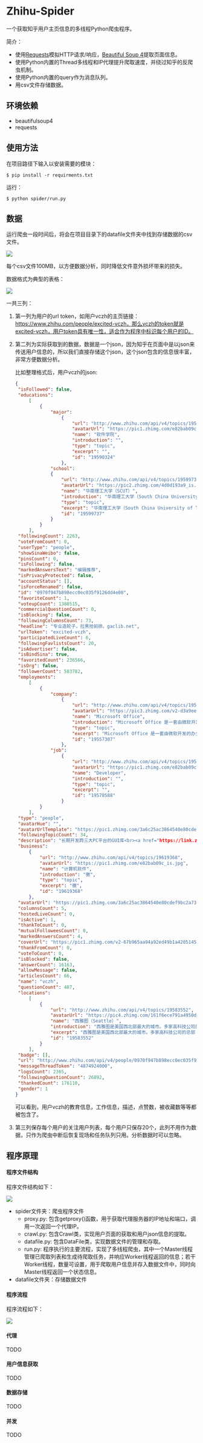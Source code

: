 # Zhihu-Spider

一个获取知乎用户主页信息的多线程Python爬虫程序。

简介：

* 使用[Requests](http://www.python-requests.org/en/master/)模拟HTTP请求/响应，[Beautiful Soup 4](https://www.crummy.com/software/BeautifulSoup/)提取页面信息。
* 使用Python内置的Thread多线程和IP代理提升爬取速度，并绕过知乎的反爬虫机制。
* 使用Python内置的query作为消息队列。
* 用csv文件存储数据。

## 环境依赖

* beautifulsoup4
* requests

## 使用方法

在项目路径下输入以安装需要的模块：

```shell
$ pip install -r requirments.txt
```

运行：

```shell
$ python spider/run.py
```

## 数据

运行爬虫一段时间后，将会在项目目录下的datafile文件夹中找到存储数据的csv文件。

![](./image/datafilelist.png)

每个csv文件100MB，以方便数据分析，同时降低文件意外损坏带来的损失。

数据格式为典型的表格：

![](./image/datafile.png)

一共三列：

1. 第一列为用户的url token，如用户vczh的主页链接：https://www.zhihu.com/people/excited-vczh，那么vczh的token就是excited-vczh，用户token具有唯一性，适合作为程序中标识每个用户的ID。

2. 第二列为实际获取到的数据，数据是一个json，因为知乎在页面中是以json来传送用户信息的，所以我们直接存储这个json，这个json包含的信息很丰富，非常方便数据分析。

   比如整理格式后，用户vczh的json:

   ```json
   {
   	"isFollowed": false, 
   	"educations": 
   		[
   			{
   				"major": 
   					{
   						"url": "http://www.zhihu.com/api/v4/topics/19590324", 
   						"avatarUrl": "https://pic1.zhimg.com/e82bab09c_is.jpg", 
   						"name": "软件学院", 
   						"introduction": "", 
   						"type": "topic", 
   						"excerpt": "", 
   						"id": "19590324"
   					}, 
   				"school": 
   				{
   					"url": "http://www.zhihu.com/api/v4/topics/19599737", 
   					"avatarUrl": "https://pic2.zhimg.com/4d0d193a9_is.jpg", 
   					"name": "华南理工大学（SCUT）", 
   					"introduction": "华南理工大学（South China University of Technology）（原华南工学院，1952年建立）：教育部直属的重点大学，涵盖理、工、管、经、文、法等多学科，先后成为“211工程”和“985工程”院校，被誉为中国“南方工科大学的一面旗帜”，“工程师的摇篮”，“企业家的摇篮”。校园分为两个校区，北校区位于广州市天河区五山高校区，南校区位于广州市番禺区广州大学城内。学校占地面积4417亩(其中南校区1677亩)。北校区湖光山色交相辉映，绿树繁花香飘四季，民族式建筑与现代化楼群错落有致，环境优美清新，文化底蕴深厚，是教育部命名的“文明校园”；南校区是一个环境优美、设施先进、管理完善、制度创新的现代化校园，是莘莘学子求学的理想之地。", 
   					"type": "topic", 
   					"excerpt": "华南理工大学（South China University of Technology）（原华南工学院，1952年建立）：教育部直属的重点大学，涵盖理、工、管、经、文、法等多学科，先后成为“211工程”和“985工程”院校，被誉为中国“南方工科大学的一面旗帜”，“工程师的摇篮”，“企业家的摇篮”。校园分为两个校区，北校区位于广州市天河区五山高校区，南校区位于广州市番禺区广州大学城内。学校占地面积4417亩(其中南校区1677亩)。北校区湖光山色交相辉…", 
   					"id": "19599737"
   				}
   			}
   		], 
   	"followingCount": 2263, 
   	"voteFromCount": 0, 
   	"userType": "people", 
   	"showSinaWeibo": false, 
   	"pinsCount": 0, 
   	"isFollowing": false, 
   	"markedAnswersText": "编辑推荐", 
   	"isPrivacyProtected": false, 
   	"accountStatus": [], 
   	"isForceRenamed": false, 
   	"id": "0970f947b898ecc0ec035f9126dd4e08", 
   	"favoriteCount": 1, 
   	"voteupCount": 1388515, 
   	"commercialQuestionCount": 0, 
   	"isBlocking": false, 
   	"followingColumnsCount": 73, 
   	"headline": "专业造轮子，拉黑抢前排。gaclib.net", 
   	"urlToken": "excited-vczh", 
   	"participatedLiveCount": 6, 
   	"followingFavlistsCount": 20, 
   	"isAdvertiser": false, 
   	"isBindSina": true, 
   	"favoritedCount": 236566, 
   	"isOrg": false, 
   	"followerCount": 583782, 
   	"employments": 
   		[
   			{
   				"company": 
   					{
   						"url": "http://www.zhihu.com/api/v4/topics/19557307", 
   						"avatarUrl": "https://pic3.zhimg.com/v2-d3a9ee5ba3a2fe711087787c6169dcca_is.jpg", 
   						"name": "Microsoft Office", 
   						"introduction": "Microsoft Office 是一套由微软开发的办公软件。", 
   						"type": "topic", 
   						"excerpt": "Microsoft Office 是一套由微软开发的办公软件。", 
   						"id": "19557307"
   					}, 
   				"job": 
   					{
   						"url": "http://www.zhihu.com/api/v4/topics/19578588", 
   						"avatarUrl": "https://pic1.zhimg.com/e82bab09c_is.jpg", 
   						"name": "Developer", 
   						"introduction": "", 
   						"type": "topic", 
   						"excerpt": "", 
   						"id": "19578588"
   					}
   			}
   		], 
   	"type": "people", 
   	"avatarHue": "", 
   	"avatarUrlTemplate": "https://pic1.zhimg.com/3a6c25ac3864540e80cdef9bc2a73900_{size}.jpg", 
   	"followingTopicCount": 34, 
   	"description": "长期开发跨三大PC平台的GUI库<br><a href="https://link.zhihu.com/?target=http%3A//www.gaclib.net" class=" external" target="_blank" rel="nofollow noreferrer"><span class="invisible">http://www.</span><span class="visible">gaclib.net</span><span class="invisible"></span><i class="icon-external"></i></a>，讨论QQ群：231200072（不闲聊）<br>不再更新的技术博客：<a href="https://link.zhihu.com/?target=http%3A//www.cppblog.com/vczh" class=" external" target="_blank" rel="nofollow noreferrer"><span class="invisible">http://www.</span><span class="visible">cppblog.com/vczh</span><span class="invisible"></span><i class="icon-external"></i></a>", 
   	"business": 
   		{
   			"url": "http://www.zhihu.com/api/v4/topics/19619368", 
   			"avatarUrl": "https://pic1.zhimg.com/e82bab09c_is.jpg", 
   			"name": "计算机软件", 
   			"introduction": "徼", 
   			"type": "topic", 
   			"excerpt": "徼", 
   			"id": "19619368"
   		}, 
   	"avatarUrl": "https://pic1.zhimg.com/3a6c25ac3864540e80cdef9bc2a73900_is.jpg", 
   	"columnsCount": 5, 
   	"hostedLiveCount": 0, 
   	"isActive": 1, 
   	"thankToCount": 0, 
   	"mutualFolloweesCount": 0, 
   	"markedAnswersCount": 4, 
   	"coverUrl": "https://pic1.zhimg.com/v2-67b965aa94a92ed49b1a4205145b5cf4_b.jpg", 
   	"thankFromCount": 0, 
   	"voteToCount": 0, 
   	"isBlocked": false, 
   	"answerCount": 16163, 
   	"allowMessage": false, 
   	"articlesCount": 66, 
   	"name": "vczh", 
   	"questionCount": 487, 
   	"locations": 
   		[
   			{
   				"url": "http://www.zhihu.com/api/v4/topics/19583552", 
   				"avatarUrl": "https://pic4.zhimg.com/161f6ece791a4950ded3278fb74a2f9b_is.jpg", 
   				"name": "西雅图（Seattle）", 
   				"introduction": "西雅图是美国西北部最大的城市。多家高科技公司的总部（Microsoft, Amazon，Boeing 等等）坐落于此。", "type": "topic", 
   				"excerpt": "西雅图是美国西北部最大的城市。多家高科技公司的总部（Microsoft, Amazon，Boeing 等等）坐落于此。", 
   				"id": "19583552"
   			}
   		], 
   	"badge": [], 
   	"url": "http://www.zhihu.com/api/v4/people/0970f947b898ecc0ec035f9126dd4e08", 
   	"messageThreadToken": "4874924000", 
   	"logsCount": 2365, 
   	"followingQuestionCount": 26892, 
   	"thankedCount": 176110, 
   	"gender": 1
   }
   ```

   可以看到，用户vczh的教育信息，工作信息，描述，点赞数，被收藏数等等都被包含了。

3. 第三列保存每个用户的关注用户列表，每个用户只保存20个，此列不用作为数据，只作为爬虫中断后恢复现场和任务队列只用。分析数据时可以忽略。

## 程序原理
#### 程序文件结构
程序文件结构如下：

![](./image/file.png)

* spider文件夹：爬虫程序文件
  * proxy.py: 包含getproxy()函数，用于获取代理服务器的IP地址和端口，调用一次返回一个代理IP。
  * crawl.py: 包含Crawl类，实现用户页面的获取和用户json信息的提取。
  * datafile.py: 包含DataFile类，实现数据文件的管理和存取。
  * run.py: 程序执行的主要流程，实现了多线程爬虫，其中一个Master线程管理已爬取列表和生成待爬取任务，并响应Worker线程返回的信息；若干Worker线程，数量可设置，用于爬取用户信息并存入数据文件中，同时向Master线程返回一个状态信息。
* datafile文件夹：存储数据文件

#### 程序流程

程序流程如下：

![](./image/flow.png)



#### 代理

TODO

#### 用户信息获取
TODO

#### 数据存储
TODO

#### 并发
TODO